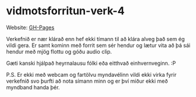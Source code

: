 # vidmotsforritun-verk-4 
Website: [GH-Pages](https://kleina13.github.io/vidmotsforritun-verk-4/)

Verkefnið er nær klárað enn hef ekki tímann til að klára alveg það sem ég vildi gera. Er samt kominn með forrit sem sér hendur og lætur vita að þá sái hendur með mjög flottu og góðu audio clip.

Gæti kanski hjálpað heyrnalausu fólki eða eitthvað einhvernveginn. :P

P.S. Er ekki með webcam og fartölvu myndavélinn vildi ekki virka fyrir verkefnið svo þurfti að nota símann minn og er því miður ekki með myndband handa þér.